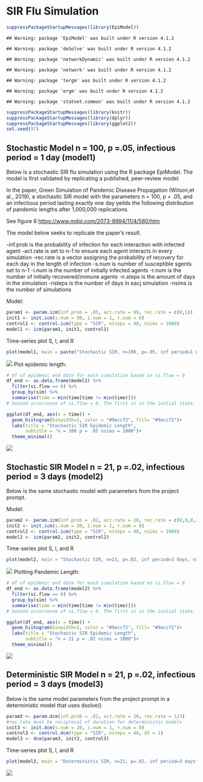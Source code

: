 SIR Flu Simulation
================

``` r
suppressPackageStartupMessages(library(EpiModel))
```

    ## Warning: package 'EpiModel' was built under R version 4.1.2

    ## Warning: package 'deSolve' was built under R version 4.1.2

    ## Warning: package 'networkDynamic' was built under R version 4.1.2

    ## Warning: package 'network' was built under R version 4.1.2

    ## Warning: package 'tergm' was built under R version 4.1.2

    ## Warning: package 'ergm' was built under R version 4.1.2

    ## Warning: package 'statnet.common' was built under R version 4.1.2

``` r
suppressPackageStartupMessages(library(knitr))
suppressPackageStartupMessages(library(dplyr))
suppressPackageStartupMessages(library(ggplot2))
set.seed(97)
```

## Stochastic Model n = 100, p =.05, infectious period = 1 day (model1)

Below is a stochastic SIR flu simulation using the R package EpiModel.
The model is first validated by replicating a published, peer-review
model.

In the paper, Green Simulation of Pandemic Disease Propagation
(Wilson,et al., 2019), a stochastic SIR model with the parameters n =
100, p = .05, and an infectious period lasting exactly one day yeilds
the following distribution of pandemic lengths after 1,000,000
replications.

See figure 8 <https://www.mdpi.com/2073-8994/11/4/580/htm>

The model below seeks to replicate the paper’s result.

-inf.prob is the probability of infection for each interaction with
infected agent -act.rate is set to n-1 to ensure each agent interacts in
every simulation -rec.rate is a vector assigning the probability of
recovery for each day in the length of infection -s.num is number of
susceptible sgents set to n-1 -i.num is the number of initially infected
agents -r.num is the number of initially recovered/immune agents
-n.steps is the amount of days in the simulation -nsteps is the number
of days in eacj simulation -nsims is the number of simulations

Model:

``` r
param1 <- param.icm(inf.prob = .05, act.rate = 99, rec.rate = c(0,1)) 
init1 <- init.icm(s.num = 99, i.num = 1, r.num = 0)
control1 <- control.icm(type = "SIR", nsteps = 40, nsims = 1000)
model1 <- icm(param1, init1, control1)
```

Time-series plot S, I, and R

``` r
plot(model1, main = paste("Stochastic SIR, n=100, p=.05, inf period=1 day, nsims = 1000"))
```

![](SIR_models_files/figure-gfm/unnamed-chunk-3-1.png)<!-- --> Plot
epidemic length:

``` r
# df of epidemic end date for each simulation based on si.flow = 0
df_end <- as.data.frame(model1) %>% 
  filter(si.flow == 0) %>% 
  group_by(sim) %>% 
  summarise(time = min(time[time != min(time)])) 
# Second occurrence of si.flow = 0. The first is in the initial state.

ggplot(df_end, aes(x = time)) + 
  geom_histogram(binwidth=1, color = "#9eccf2", fill= "#9eccf2")+
  labs(title = "Stochastic SIR Epidemic Length",
       subtitle = "n = 100 p = .05 nsims = 1000")+
  theme_minimal()
```

![](SIR_models_files/figure-gfm/unnamed-chunk-4-1.png)<!-- -->

## Stochastic SIR Model n = 21, p =.02, infectious period = 3 days (model2)

Below is the same stochastic model with parameters from the project
prompt.

Model:

``` r
param2 <- param.icm(inf.prob = .02, act.rate = 20, rec.rate = c(0,0,0,1)) 
init2 <- init.icm(s.num = 20, i.num = 1, r.num = 0)
control2 <- control.icm(type = "SIR", nsteps = 40, nsims = 1000)
model2 <- icm(param2, init2, control2)
```

Time-series plot S, I, and R

``` r
plot(model2, main = "Stochastic SIR, n=21, p=.02, inf period=3 days, nsims=1000")
```

![](SIR_models_files/figure-gfm/unnamed-chunk-6-1.png)<!-- --> Plotting
Pandemic Length:

``` r
# df of epidemic end date for each simulation based on si.flow = 0
df_end <- as.data.frame(model2) %>% 
  filter(si.flow == 0) %>% 
  group_by(sim) %>% 
  summarise(time = min(time[time != min(time)])) 
# Second occurrence of si.flow = 0. The first is in the initial state.

ggplot(df_end, aes(x = time)) + 
  geom_histogram(binwidth=1, color = "#9eccf2", fill= "#9eccf2")+
  labs(title = "Stochastic SIR Epidemic Length",
       subtitle = "n = 21 p = .02 nsims = 1000")+
  theme_minimal()
```

![](SIR_models_files/figure-gfm/unnamed-chunk-7-1.png)<!-- -->

## Deterministic SIR Model n = 21, p =.02, infectious period = 3 days (model3)

Below is the same model parameters from the project prompt in a
deterministic model that uses dsolve()

``` r
param3 <- param.dcm(inf.prob = .02, act.rate = 20, rec.rate = 1/3) 
#rec.rate must be reciprocal of duration for deterministic models
init3 <- init.dcm(s.num = 20, i.num = 1, r.num = 0)
control3 <- control.dcm(type = "SIR", nsteps = 40, dt = 1)
model3 <- dcm(param3, init3, control3)
```

Time-series plot S, I, and R

``` r
plot(model3, main = "Deterministic SIR, n=21, p=.02, inf period=3 days")
```

![](SIR_models_files/figure-gfm/unnamed-chunk-9-1.png)<!-- -->
